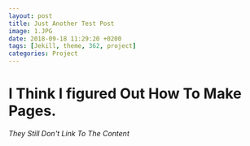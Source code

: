 ```yaml
---
layout: post
title: Just Another Test Post
image: 1.JPG
date: 2018-09-18 11:29:20 +0200
tags: [Jekill, theme, 362, project]
categories: Project
---
```


# I Think I figured Out How To Make Pages.
*They Still Don't Link To The Content*
